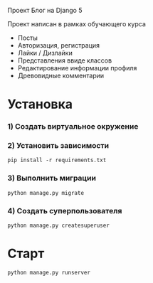 
Проект Блог на Django 5

Проект написан в рамках обучающего курса

- Посты
- Авторизация, регистрация
- Лайки / Дизлайки
- Представления ввиде классов
- Редактирование информации профиля
- Древовидные комментарии

# Установка

### 1) Создать виртуальное окружение

### 2) Установить зависимости

    pip install -r requirements.txt

### 3) Выполнить миграции

    python manage.py migrate    

### 4) Создать суперпользователя

    python manage.py createsuperuser

# Старт

    python manage.py runserver

